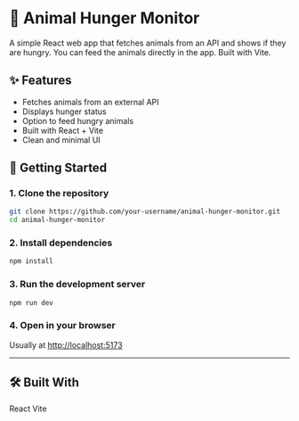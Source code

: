 # 🐾 Animal Hunger Monitor

A simple React web app that fetches animals from an API and shows if they are hungry. You can feed the animals directly in the app. Built with Vite.

## ✨ Features

- Fetches animals from an external API
- Displays hunger status
- Option to feed hungry animals
- Built with React + Vite
- Clean and minimal UI

## 🚀 Getting Started

### 1. Clone the repository

```bash
git clone https://github.com/your-username/animal-hunger-monitor.git
cd animal-hunger-monitor
```

### 2. Install dependencies

```bash
npm install
```

### 3. Run the development server

```bash
npm run dev
```

### 4. Open in your browser

Usually at [http://localhost:5173](http://localhost:5173)

---

## 🛠️ Built With

React
Vite
